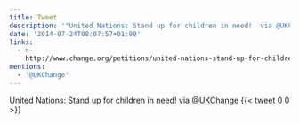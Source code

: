 ```yaml
---
title: Tweet
description: '"United Nations: Stand up for children in need!  via @UKChange"'
date: '2014-07-24T08:07:57+01:00'
links:
  - >-
    http://www.change.org/petitions/united-nations-stand-up-for-children-in-need?recruiter=45899382&utm_source=share_petition&utm_medium=twitter&utm_campaign=share_twitter_mobile
mentions:
  - '@UKChange'
---
```

United Nations: Stand up for children in need!  via [@UKChange](https://twitter.com/@UKChange)
      {{< tweet 0 0 >}}
    
